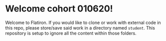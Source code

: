 # Welcome cohort 010620!

Welcome to Flatiron. If you would like to clone or work with external code in this repo, please store/save said work in a directory named `student`. This repository is setup to ignore all the content within those folders.
